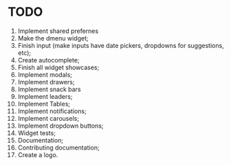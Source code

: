 # TODO

1. Implement shared prefernes
1. Make the dmenu widget;
1. Finish input (make inputs have date pickers, dropdowns for suggestions, etc);
1. Create autocomplete;
1. Finish all widget showcases;
1. Implement modals;
1. Implement drawers;
1. Implement snack bars
1. Implement leaders;
1. Implement Tables;
1. Implement notifications;
1. Implement carousels;
1. Implement dropdown buttons;
1. Widget tests;
1. Documentation;
1. Contributing documentation;
1. Create a logo.
